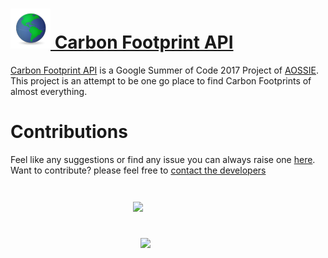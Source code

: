 # [![logo](./globe-64.png)  Carbon Footprint API](https://gitlab.com/aossie/CarbonFootprint-API)
[Carbon Footprint API](https://gitlab.com/aossie/CarbonFootprint-API) is a Google Summer of Code 2017 Project of [AOSSIE](http://aossie.gitlab.io/). This project is an attempt to be one go place to find Carbon Footprints of almost everything.

# Contributions
Feel like any suggestions or find any issue you can always raise one [here](https://gitlab.com/aossie/CarbonFootprint-API/issues/new?issue%5Bassignee_id%5D=&issue%5Bmilestone_id%5D=). Want to contribute? please feel free to [contact the developers](bruno.wp@gmail.com)  
<img src="https://aossie.gitlab.io/img/AOSSIE_logo_11_cropped_15cm.png" style="width:100px;display:inline;float:left;margin-left:14em;margin-top:3em;">
<img src="https://summerofcode.withgoogle.com/static/img/og-image.png" style="width:100px;display:inline;float:right;margin-right:14em;margin-top:3em;">

